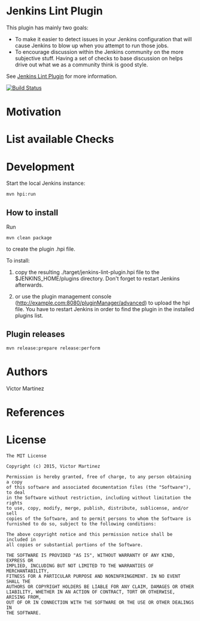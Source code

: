 Jenkins Lint Plugin
===================

This plugin has mainly two goals:
- To make it easier to detect issues in your Jenkins configuration that will cause Jenkins to blow up when you attempt to run those jobs.
- To encourage discussion within the Jenkins community on the more subjective stuff. Having a set of checks to base discussion on helps drive out what we as a community think is good style.

See [Jenkins Lint Plugin](https://wiki.jenkins-ci.org/display/JENKINS/Jenkins+Lint+Plugin) for more information.

[![Build Status](https://buildhive.cloudbees.com/job/jenkinsci/job/jenkins-lint-plugin/badge/icon)](https://buildhive.cloudbees.com/job/jenkinsci/job/jenkins-lint-plugin/)


Motivation
==========



List available Checks
=====================



Development
===========

Start the local Jenkins instance:

    mvn hpi:run


How to install
--------------

Run

	mvn clean package

to create the plugin .hpi file.


To install:

1. copy the resulting ./target/jenkins-lint-plugin.hpi file to the $JENKINS_HOME/plugins directory. Don't forget to restart Jenkins afterwards.

2. or use the plugin management console (http://example.com:8080/pluginManager/advanced) to upload the hpi file. You have to restart Jenkins in order to find the plugin in the installed plugins list.


Plugin releases
---------------

	mvn release:prepare release:perform


Authors
=======

Victor Martinez


References
==========


License
=======

    The MIT License

    Copyright (c) 2015, Victor Martinez

    Permission is hereby granted, free of charge, to any person obtaining a copy
    of this software and associated documentation files (the "Software"), to deal
    in the Software without restriction, including without limitation the rights
    to use, copy, modify, merge, publish, distribute, sublicense, and/or sell
    copies of the Software, and to permit persons to whom the Software is
    furnished to do so, subject to the following conditions:

    The above copyright notice and this permission notice shall be included in
    all copies or substantial portions of the Software.

    THE SOFTWARE IS PROVIDED "AS IS", WITHOUT WARRANTY OF ANY KIND, EXPRESS OR
    IMPLIED, INCLUDING BUT NOT LIMITED TO THE WARRANTIES OF MERCHANTABILITY,
    FITNESS FOR A PARTICULAR PURPOSE AND NONINFRINGEMENT. IN NO EVENT SHALL THE
    AUTHORS OR COPYRIGHT HOLDERS BE LIABLE FOR ANY CLAIM, DAMAGES OR OTHER
    LIABILITY, WHETHER IN AN ACTION OF CONTRACT, TORT OR OTHERWISE, ARISING FROM,
    OUT OF OR IN CONNECTION WITH THE SOFTWARE OR THE USE OR OTHER DEALINGS IN
    THE SOFTWARE.
